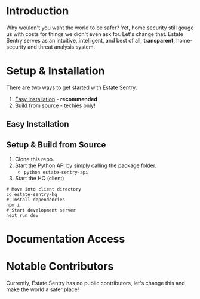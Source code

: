 # Introduction

Why wouldn't you want the world to be safer? Yet, home security still gouge us with costs for things we didn't even ask
for. Let's change that. Estate Sentry serves as an intuitive, intelligent, and best of all, **transparent**,
home-security and threat analysis system.

# Setup & Installation
There are two ways to get started with Estate Sentry.
    
1. [Easy Installation](#easy-installation) - **recommended**
2. Build from source - techies only!

## Easy Installation

## Setup & Build from Source

1. Clone this repo.
2. Start the Python API by simply calling the package folder.
   * `python estate-sentry-api`
3. Start the HQ (client)
```shell
# Move into client directory
cd estate-sentry-hq
# Install dependencies
npm i
# Start development server
next run dev
```

# Documentation Access

# Notable Contributors

Currently, Estate Sentry has no public contributors, let's change this and make the world a safer place!
